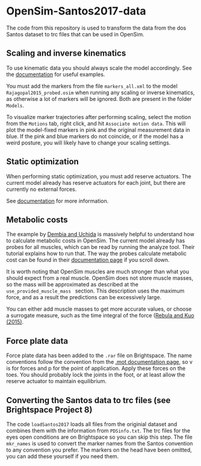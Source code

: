 # OpenSim-Santos2017-data
The code from this repository is used to transform the data from the dos Santos dataset to trc files that can be used in OpenSim.

## Scaling and inverse kinematics
To use kinematic data you should always scale the model accordingly. See the [documentation](https://simtk-confluence.stanford.edu:8443/display/OpenSim/Tutorial+3+-+Scaling%2C+Inverse+Kinematics%2C+and+Inverse+Dynamics) for useful examples.

You must add the markers from the file `markers_all.xml` to the model `Rajagopal2015_probed.osim` when running any scaling or inverse kinematics, as otherwise a lot of markers will be ignored. Both are present in the folder `Models`.

To visualize marker trajectories after performing scaling, select the motion from the `Motions` tab, right click, and hit `Associate motion data`. This will plot the model-fixed markers in pink and the original measurement data in blue. If the pink and blue markers do not coincide, or if the model has a weird posture, you will likely have to change your scaling settings.

## Static optimization
When performing static optimization, you must add reserve actuators. The current model already has reserve actuators for each joint, but there are currently no external forces.

See [documentation](https://simtk-confluence.stanford.edu:8443/display/OpenSim/Working+with+Static+Optimization) for more information.

## Metabolic costs
The example by [Dembia and Uchida](https://simtk-confluence.stanford.edu:8443/display/OpenSim/Simulation-Based+Design+to+Reduce+Metabolic+Cost) is massively helpful to understand how to calculate metabolic costs in OpenSim. The current model already has probes for all muscles, which can be read by running the analyze tool. Their tutorial explains how to run that.  The way the probes calculate metabolic cost can be found in their [documentation page](https://simtk.org/api_docs/opensim/api_docs/classOpenSim_1_1Umberger2010MuscleMetabolicsProbe.html) if you scroll down. 

It is worth noting that OpenSim muscles are much stronger than what you should expect from a real muscle. OpenSim does not store muscle masses, so the mass will be approximated as described at the `use_provided_muscle_mass ` section. This description uses the maximum force, and as a result the predictions can be excessively large. 

You can either add muscle masses to get more accurate values, or choose a surrogate measure, such as the time integral of the force ([Rebula and Kuo (2015)](https://journals.plos.org/plosone/article?id=10.1371/journal.pone.0117384).

## Force plate data
Force plate data has been added to the `.rar` file on Brightspace. The name conventions follow the convention from the [.mot documentation page](https://simtk-confluence.stanford.edu:8443/display/OpenSim/Motion+%28.mot%29+Files), so v is for forces and p for the point of application. Apply these forces on the toes. You should probably lock the joints in the foot, or at least allow the reserve actuator to maintain equilibrium.

## Converting the Santos data to trc files (see Brightspace Project 8)
The code `loadSantos2017` loads all files from the originial dataset and combines them with the information from `PDSinfo.txt`. The trc files for the eyes open conditions are on Brightspace so you can skip this step. The file `mkr_names` is used to convert the marker names from the Santos convention to any convention you prefer. The markers on the head have been omitted, you can add these yourself if you need them.
